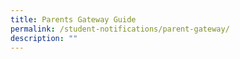 ```yaml
---
title: Parents Gateway Guide
permalink: /student-notifications/parent-gateway/
description: ""
---
```


